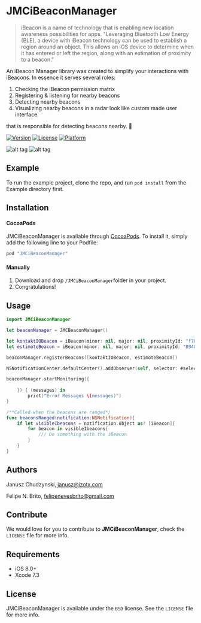 # JMCiBeaconManager
> iBeacon is a name of technology that is enabling new location awareness possibilities for apps.
"Leveraging Bluetooth Low Energy (BLE), a device with iBeacon technology 
can be used to establish a region around an object. This allows an iOS device to determine when it has entered or left the region, along with an estimation of proximity to a beacon." 

An iBeacon Manager library was created to simplify your interactions with iBeacons. In essence it serves several roles:

1. Checking the iBeacon permission matrix 
2. Registering & listening for nearby beacons
3. Detecting nearby beacons 
4. Visualizing nearby beacons in a radar look like custom made user interface.

that is responsible for detecting beacons nearby. 🔶

[![Version](https://img.shields.io/cocoapods/v/JMCiBeaconManager.svg?style=flat)](http://cocoapods.org/pods/JMCiBeaconManager)
[![License](https://img.shields.io/cocoapods/l/JMCiBeaconManager.svg?style=flat)](http://cocoapods.org/pods/JMCiBeaconManager)
[![Platform](https://img.shields.io/cocoapods/p/JMCiBeaconManager.svg?style=flat)](http://cocoapods.org/pods/JMCiBeaconManager)

![alt tag](https://github.com/appzzman/JMCBeaconManager/blob/pr/1/iPadGif.gif)
![alt tag](https://raw.githubusercontent.com/appzzman/JMCBeaconManager/pr/1/iPhoneGif.gif)


## Example
To run the example project, clone the repo, and run `pod install` from the Example directory first.

## Installation

#### CocoaPods
JMCiBeaconManager is available through [CocoaPods](http://cocoapods.org). To install
it, simply add the following line to your Podfile:

```ruby
pod "JMCiBeaconManager"
```

#### Manually
1. Download and drop ```/JMCiBeaconManager```folder in your project.  
2. Congratulations! 


## Usage

```Swift 
import JMCiBeaconManager

let beaconManager = JMCBeaconManager()

let kontaktIOBeacon = iBeacon(minor: nil, major: nil, proximityId: "f7826da6-4fa2-4e98-8024-bc5b71e0893e")
let estimoteBeacon = iBeacon(minor: nil, major: nil, proximityId: "B9407F30-F5F8-466E-AFF9-25556B57FE6D")

beaconManager.registerBeacons([kontaktIOBeacon, estimoteBeacon])

NSNotificationCenter.defaultCenter().addObserver(self, selector: #selector(beaconsRanged(_:)), name: iBeaconNotifications.BeaconProximity.rawValue, object: nil)

beaconManager.startMonitoring({ 
            
    }) { (messages) in
        print("Error Messages \(messages)")
}

/**Called when the beacons are ranged*/
func beaconsRanged(notification:NSNotification){
    if let visibleIbeacons = notification.object as? [iBeacon]{
        for beacon in visibleIbeacons{
            /// Do something with the iBeacon
        }
    }
}  


```

## Authors

Janusz Chudzynski, <janusz@izotx.com>

Felipe N. Brito, <felipenevesbrito@gmail.com>

## Contribute

We would love for you to contribute to **JMCiBeaconManager**, check the ``LICENSE`` file for more info.

## Requirements

- iOS 8.0+
- Xcode 7.3

## License

JMCiBeaconManager is available under the ```BSD``` license. See the ```LICENSE``` file for more info.


